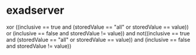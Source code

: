 # exadserver

xor
((inclusive == true and
      (storedValue == "all" or storedValue == value))
  or (inclusive == false and storedValue != value))
and not((inclusive == true and
      (storedValue == "all" or storedValue == value))
  and (inclusive == false and storedValue != value))
